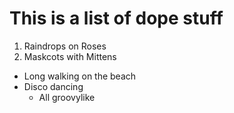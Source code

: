 # This is a list of dope stuff
1. Raindrops on Roses
2. Maskcots with Mittens

* Long walking on the beach
* Disco dancing
  * All groovylike
